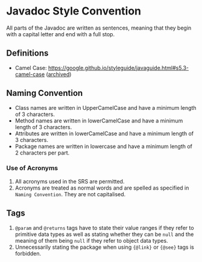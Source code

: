 # Javadoc Style Convention
All parts of the Javadoc are written as sentences, meaning that they begin with a capital letter and end with a full stop.

## Definitions
* Camel Case: https://google.github.io/styleguide/javaguide.html#s5.3-camel-case ([archived](https://web.archive.org/web/20151208081251/https://google.github.io/styleguide/javaguide.html#s5.3-camel-case))

## Naming Convention
* Class names are written in UpperCamelCase and have a minimum length of 3 characters.
* Method names are written in lowerCamelCase and have a minimum length of 3 characters.
* Attributes are written in lowerCamelCase and have a minimum length of 3 characters.
* Package names are written in lowercase and have a minimum length of 2 characters per part.

### Use of Acronyms
1. All acronyms used in the SRS are permitted.
2. Acronyms are treated as normal words and are spelled as specified in `Naming Convention`. They are not capitalised.


## Tags
1. `@param` and `@returns` tags have to state their value ranges if they refer to primitive data types as well as stating whether they can be `null` and the meaning of them being `null` if they refer to object data types.
2. Unnecessarily stating the package when using `{@link}` or `{@see}` tags is forbidden.
